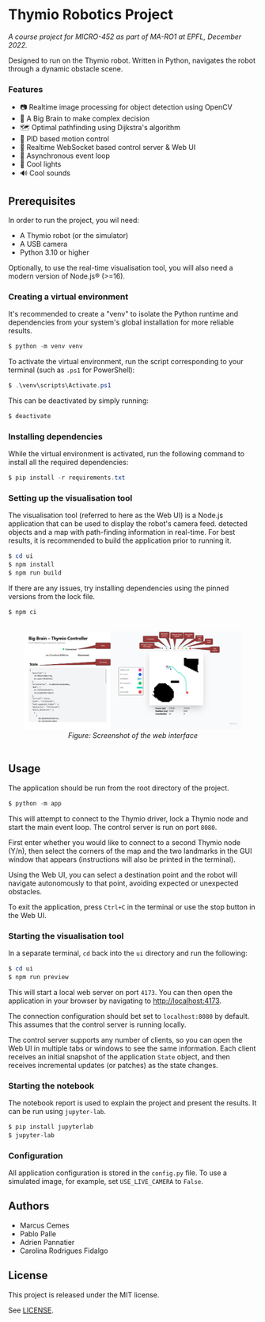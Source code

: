# Thymio Robotics Project

_A course project for MICRO-452 as part of MA-RO1 at EPFL, December 2022._

Designed to run on the Thymio robot. Written in Python, navigates the robot
through a dynamic obstacle scene.

### Features

- 📷 Realtime image processing for object detection using OpenCV
- 🤖 A Big Brain to make complex decision
- 🗺️ Optimal pathfinding using Dijkstra's algorithm
- 🚗 PID based motion control
- 📱 Realtime WebSocket based control server & Web UI
- 🧵 Asynchronous event loop
- 🚨 Cool lights
- 🔊 Cool sounds

## Prerequisites

In order to run the project, you wil need:

- A Thymio robot (or the simulator)
- A USB camera
- Python 3.10 or higher

Optionally, to use the real-time visualisation tool, you will also need a
modern version of Node.js® (>=16).

### Creating a virtual environment

It's recommended to create a "venv" to isolate the Python runtime and dependencies
from your system's global installation for more reliable results.

```powershell
$ python -m venv venv
```

To activate the virtual environment, run the script corresponding to your terminal
(such as `.ps1` for PowerShell):

```powershell
$ .\venv\scripts\Activate.ps1
```

This can be deactivated by simply running:

```powershell
$ deactivate
```

### Installing dependencies

While the virtual environment is activated, run the following command to install
all the required dependencies:

```powershell
$ pip install -r requirements.txt
```

### Setting up the visualisation tool

The visualisation tool (referred to here as the Web UI) is a Node.js application that
can be used to display the robot's camera feed. detected objects and a map with
path-finding information in real-time. For best results, it is recommended to
build the application prior to running it.

```powershell
$ cd ui
$ npm install
$ npm run build
```

If there are any issues, try installing dependencies using the pinned versions
from the lock file.

```powershell
$ npm ci
```

<div align="center" style="padding: 0rem 2rem;">
  <br />
  <img alt="Screenshot of the web interface" src="./assets/report/ui.png">
  <br />
  <em>Figure: Screenshot of the web interface</em>
</div>
<br />

## Usage

The application should be run from the root directory of the project.

```powershell
$ python -m app
```

This will attempt to connect to the Thymio driver, lock a Thymio node and
start the main event loop. The control server is run on port `8080`.

First enter whether you would like to connect to a second Thymio node (Y/n),
then select the corners of the map and the two landmarks in the GUI window that
appears (instructions will also be printed in the terminal).

Using the Web UI, you can select a destination point and the robot will navigate
autonomously to that point, avoiding expected or unexpected obstacles.

To exit the application, press `Ctrl+C` in the terminal or use the stop button
in the Web UI.

### Starting the visualisation tool

In a separate terminal, `cd` back into the `ui` directory and run the following:

```powershell
$ cd ui
$ npm run preview
```

This will start a local web server on port `4173`. You can then open the
application in your browser by navigating to
[http://localhost:4173](http://localhost:4173).

The connection configuration should bet set to `localhost:8080` by default. This
assumes that the control server is running locally.

The control server supports any number of clients, so you can open the Web UI
in multiple tabs or windows to see the same information. Each client receives
an initial snapshot of the application `State` object, and then receives
incremental updates (or patches) as the state changes.

### Starting the notebook

The notebook report is used to explain the project and present the results.
It can be run using `jupyter-lab`.

```powershell
$ pip install jupyterlab
$ jupyter-lab
```

### Configuration

All application configuration is stored in the `config.py` file. To use
a simulated image, for example, set `USE_LIVE_CAMERA` to `False`.

## Authors

- Marcus Cemes
- Pablo Palle
- Adrien Pannatier
- Carolina Rodrigues Fidalgo

## License

This project is released under the MIT license.

See [LICENSE](LICENSE).
